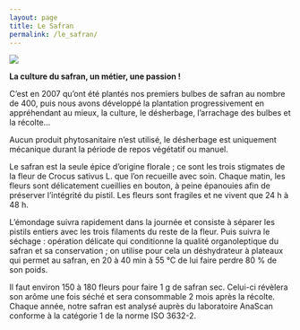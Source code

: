 ```yaml
---
layout: page
title: Le Safran
permalink: /le_safran/
---
```


<img class="ban" src="./safran_ban.png">

**La culture du safran, un métier, une passion !**  

C’est en 2007 qu’ont été plantés nos premiers bulbes de safran au nombre de 400, puis nous avons développé la plantation progressivement en appréhendant au mieux, la culture, le désherbage, l’arrachage des bulbes et la récolte…  

Aucun produit phytosanitaire n’est utilisé, le désherbage est uniquement mécanique durant la période de repos végétatif ou manuel.


Le safran est la seule épice d’origine florale ; ce sont les trois stigmates de la fleur de Crocus sativus L. que l’on recueille avec soin. Chaque matin, les fleurs sont délicatement cueillies en bouton, à peine épanouies afin de préserver l’intégrité du pistil. Les fleurs sont fragiles et ne vivent que 24 h à 48 h.


L’émondage suivra rapidement dans la journée et consiste à séparer les pistils entiers avec les trois filaments du reste de la fleur.
Puis suivra le séchage : opération délicate qui conditionne la qualité organoleptique du safran et sa conservation ; on utilise pour cela un déshydrateur à plateaux qui permet au safran, en 20 à 40 min à 55 °C de lui faire perdre 80 % de son poids.


Il faut environ 150 à 180 fleurs pour faire 1 g de safran sec. Celui-ci révèlera son arôme une fois séché et sera consommable 2 mois après la récolte.
Chaque année, notre safran est analysé auprès du laboratoire AnaScan conforme à la catégorie 1 de la norme ISO 3632-2.